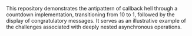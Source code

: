 This repository demonstrates the antipattern of callback hell through a countdown implementation, transitioning from 10 to 1, followed by the display of congratulatory messages. It serves as an illustrative example of the challenges associated with deeply nested asynchronous operations.
